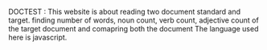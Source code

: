 DOCTEST :
This website is about reading two document standard and target. finding number of words, noun count, verb count, adjective count of the target document and comapring both the document
The language used here is javascript. 
